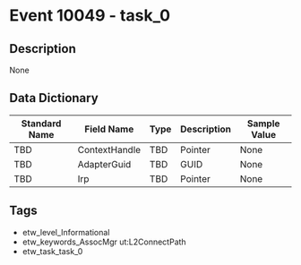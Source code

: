 # Event 10049 - task_0

## Description
None

## Data Dictionary
|Standard Name|Field Name|Type|Description|Sample Value|
|---|---|---|---|---|
|TBD|ContextHandle|TBD|Pointer|None|None|
|TBD|AdapterGuid|TBD|GUID|None|None|
|TBD|Irp|TBD|Pointer|None|None|

## Tags
* etw_level_Informational
* etw_keywords_AssocMgr ut:L2ConnectPath
* etw_task_task_0